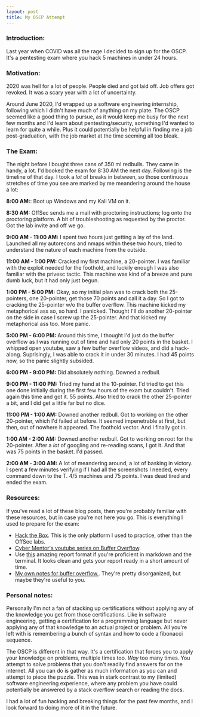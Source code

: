 ```yaml
---
layout: post
title: My OSCP Attempt
---
```


### Introduction:

Last year when COVID was all the rage I decided to sign up for the OSCP. It's a pentesting exam where you hack 5 machines in under 24 hours.

### Motivation:

2020 was hell for a lot of people. People died and got laid off. Job offers got revoked. It was a scary year with a lot of uncertainty.

Around June 2020, I'd wrapped up a software engineering internship, following which I didn't have much of anything on my plate. The OSCP seemed like a good thing to pursue, as it would keep me busy for the next few months and I'd learn about pentesting/security, something I'd wanted to learn for quite a while. Plus it could potentially be helpful in finding me a job post-graduation, with the job market at the time seeming all too bleak.

### The Exam:

The night before I bought three cans of 350 ml redbulls. They came in handy, a lot. I'd booked the exam for 8:30 AM the next day.
Following is the timeline of that day. I took a _lot_ of breaks in between, so those continuous stretches of time you see are marked by me meandering around the house a lot:

**8:00 AM:**: Boot up Windows and my Kali VM on it.

**8:30 AM:** OffSec sends me a mail with proctoring instructions; log onto the proctoring platform. A bit of troubleshooting as requested by the proctor. Got the lab invite and off we go.

**9:00 AM - 11:00 AM:** I spent two hours just getting a lay of the land. Launched all my autorecons and nmaps within these two hours, tried to understand the nature of each machine from the outside.

**11:00 AM - 1:00 PM:** Cracked my first machine, a 20-pointer. I was familiar with the exploit needed for the foothold, and luckily enough I was also familiar with the privesc tactic. This machine was kind of a breeze and pure dumb luck, but it had only just begun.

**1:00 PM - 5:00 PM:** Okay, so my initial plan was to crack both the 25-pointers, one 20-pointer, get those 70 points and call it a day. So I got to cracking the 25-pointer w/o the buffer overflow. This machine kicked my metaphorical ass so, so hard. I panicked. Thought I'll do another 20-pointer on the side in case I screw up the 25-pointer. And that kicked my metaphorical ass too. More panic.

**5:00 PM - 6:00 PM:** Around this time, I thought I'd just do the buffer overflow as I was running out of time and had only 20 points in the basket. I whipped open youtube, saw a few buffer overflow videos, and did a hack-along. Suprisingly, I was able to crack it in under 30 minutes. I had 45 points now, so the panic slightly subsided.

**6:00 PM - 9:00 PM:** Did absolutely nothing. Downed a redbull.

**9:00 PM - 11:00 PM:** Tried my hand at the 10-pointer. I'd tried to get this one done initially during the first few hours of the exam but couldn't. Tried again this time and got it. 55 points.
Also tried to crack the other 25-pointer a bit, and I did get a little far but no dice.

**11:00 PM - 1:00 AM:** Downed another redbull. Got to working on the other 20-pointer, which I'd failed at before. It seemed impenetrable at first, but then, out of nowhere it appeared. The foothold vector. And I finally got in.

**1:00 AM - 2:00 AM:** Downed another redbull. Got to working on root for the 20-pointer. After a _lot_ of googling and re-reading scans, I got it. And that was 75 points in the basket. I'd passed.

**2:00 AM - 3:00 AM:** A lot of meandering around, a lot of basking in victory. I spent a few minutes verifying if I had all the screenshots I needed, every command down to the T. 4/5 machines and 75 points. I was dead tired and ended the exam.

### Resources:

If you've read a lot of these blog posts, then you're probably familiar with these resources, but in case you're not here you go. This is everything I used to prepare for the exam:

- [Hack the Box](https://hackthebox.eu). This is the only platform I used to practice, other than the OffSec labs.
- [Cyber Mentor's youtube series on Buffer Overflow](https://www.youtube.com/watch?v=qSnPayW6F7U).
- Use [this](https://github.com/noraj/OSCP-Exam-Report-Template-Markdown) amazing report format if you're proficient in markdown and the terminal. It looks clean and gets your report ready in a short amount of time.
- [My own notes for buffer overflow.](https://github.com/jajajasalu2/BOF/blob/master/bof.md). They're pretty disorganized, but maybe they're useful to you.

### Personal notes:

Personally I'm not a fan of stacking up certifications without applying any of the knowledge you get from those certifications. Like in software engineering, getting a certification for a programming language but never applying any of that knowledge to an actual project or problem. All you're left with is remembering a bunch of syntax and how to code a fibonacci sequence.

The OSCP is different in that way. It's a certification that forces you to apply your knowledge on problems, multiple times too. _Way_ too many times. You attempt to solve problems that you don't readily find answers for on the internet. All you can do is gather as much information as you can and attempt to piece the puzzle. This was in stark contrast to my (limited) software engineering experience, where any problem you have could potentially be answered by a stack overflow search or reading the docs.

I had a lot of fun hacking and breaking things for the past few months, and I look forward to doing more of it in the future.
